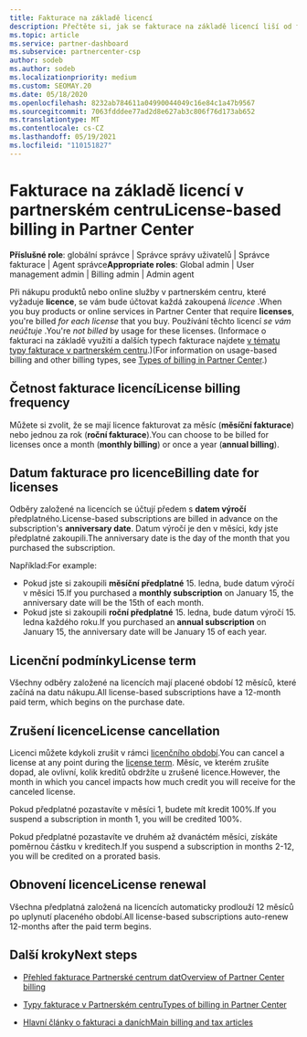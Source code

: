 ```yaml
---
title: Fakturace na základě licencí
description: Přečtěte si, jak se fakturace na základě licencí liší od fakturace na základě využití v partnerském centru, včetně toho, jak se fakturuje za licenci (ne podle využití licencí).
ms.topic: article
ms.service: partner-dashboard
ms.subservice: partnercenter-csp
author: sodeb
ms.author: sodeb
ms.localizationpriority: medium
ms.custom: SEOMAY.20
ms.date: 05/18/2020
ms.openlocfilehash: 8232ab784611a04990044049c16e84c1a47b9567
ms.sourcegitcommit: 7063fdddee77ad2d8e627ab3c806f76d173ab652
ms.translationtype: MT
ms.contentlocale: cs-CZ
ms.lasthandoff: 05/19/2021
ms.locfileid: "110151827"
---
```

# <a name="license-based-billing-in-partner-center"></a><span data-ttu-id="a6b37-103">Fakturace na základě licencí v partnerském centru</span><span class="sxs-lookup"><span data-stu-id="a6b37-103">License-based billing in Partner Center</span></span>

<span data-ttu-id="a6b37-104">**Příslušné role**: globální správce | Správce správy uživatelů | Správce fakturace | Agent správce</span><span class="sxs-lookup"><span data-stu-id="a6b37-104">**Appropriate roles**: Global admin | User management admin | Billing admin | Admin agent</span></span>

<span data-ttu-id="a6b37-105">Při nákupu produktů nebo online služby v partnerském centru, které vyžaduje **licence**, se vám bude účtovat každá zakoupená *licence* .</span><span class="sxs-lookup"><span data-stu-id="a6b37-105">When you buy products or online services in Partner Center that require **licenses**, you're billed *for each license* that you buy.</span></span> <span data-ttu-id="a6b37-106">Používání těchto licencí *se vám neúčtuje* .</span><span class="sxs-lookup"><span data-stu-id="a6b37-106">You're *not billed* by usage for these licenses.</span></span> <span data-ttu-id="a6b37-107">(Informace o fakturaci na základě využití a dalších typech fakturace najdete [v tématu typy fakturace v partnerském centru](./billing-basics.md).)</span><span class="sxs-lookup"><span data-stu-id="a6b37-107">(For information on usage-based billing and other billing types, see [Types of billing in Partner Center](./billing-basics.md).)</span></span>

## <a name="license-billing-frequency"></a><span data-ttu-id="a6b37-108">Četnost fakturace licencí</span><span class="sxs-lookup"><span data-stu-id="a6b37-108">License billing frequency</span></span>

<span data-ttu-id="a6b37-109">Můžete si zvolit, že se mají licence fakturovat za měsíc (**měsíční fakturace**) nebo jednou za rok (**roční fakturace**).</span><span class="sxs-lookup"><span data-stu-id="a6b37-109">You can choose to be billed for licenses once a month (**monthly billing**) or once a year (**annual billing**).</span></span> 

## <a name="billing-date-for-licenses"></a><span data-ttu-id="a6b37-110">Datum fakturace pro licence</span><span class="sxs-lookup"><span data-stu-id="a6b37-110">Billing date for licenses</span></span>

<span data-ttu-id="a6b37-111">Odběry založené na licencích se účtují předem s **datem výročí** předplatného.</span><span class="sxs-lookup"><span data-stu-id="a6b37-111">License-based subscriptions are billed in advance on the subscription's **anniversary date**.</span></span> <span data-ttu-id="a6b37-112">Datum výročí je den v měsíci, kdy jste předplatné zakoupili.</span><span class="sxs-lookup"><span data-stu-id="a6b37-112">The anniversary date is the day of the month that you purchased the subscription.</span></span>

<span data-ttu-id="a6b37-113">Například:</span><span class="sxs-lookup"><span data-stu-id="a6b37-113">For example:</span></span>

- <span data-ttu-id="a6b37-114">Pokud jste si zakoupili **měsíční předplatné** 15. ledna, bude datum výročí v měsíci 15.</span><span class="sxs-lookup"><span data-stu-id="a6b37-114">If you purchased a **monthly subscription** on January 15, the anniversary date will be the 15th of each month.</span></span>
- <span data-ttu-id="a6b37-115">Pokud jste si zakoupili **roční předplatné** 15. ledna, bude datum výročí 15. ledna každého roku.</span><span class="sxs-lookup"><span data-stu-id="a6b37-115">If you purchased an **annual subscription** on January 15, the anniversary date will be January 15 of each year.</span></span>

## <a name="license-term"></a><span data-ttu-id="a6b37-116">Licenční podmínky</span><span class="sxs-lookup"><span data-stu-id="a6b37-116">License term</span></span>

<span data-ttu-id="a6b37-117">Všechny odběry založené na licencích mají placené období 12 měsíců, které začíná na datu nákupu.</span><span class="sxs-lookup"><span data-stu-id="a6b37-117">All license-based subscriptions have a 12-month paid term, which begins on the purchase date.</span></span>

## <a name="license-cancellation"></a><span data-ttu-id="a6b37-118">Zrušení licence</span><span class="sxs-lookup"><span data-stu-id="a6b37-118">License cancellation</span></span>

<span data-ttu-id="a6b37-119">Licenci můžete kdykoli zrušit v rámci [licenčního období](#license-term).</span><span class="sxs-lookup"><span data-stu-id="a6b37-119">You can cancel a license at any point during the [license term](#license-term).</span></span> <span data-ttu-id="a6b37-120">Měsíc, ve kterém zrušíte dopad, ale ovlivní, kolik kreditů obdržíte u zrušené licence.</span><span class="sxs-lookup"><span data-stu-id="a6b37-120">However, the month in which you cancel impacts how much credit you will receive for the canceled license.</span></span>

<span data-ttu-id="a6b37-121">Pokud předplatné pozastavíte v měsíci 1, budete mít kredit 100%.</span><span class="sxs-lookup"><span data-stu-id="a6b37-121">If you suspend a subscription in month 1, you will be credited 100%.</span></span>

<span data-ttu-id="a6b37-122">Pokud předplatné pozastavíte ve druhém až dvanáctém měsíci, získáte poměrnou částku v kreditech.</span><span class="sxs-lookup"><span data-stu-id="a6b37-122">If you suspend a subscription in months 2-12, you will be credited on a prorated basis.</span></span>

## <a name="license-renewal"></a><span data-ttu-id="a6b37-123">Obnovení licence</span><span class="sxs-lookup"><span data-stu-id="a6b37-123">License renewal</span></span>

<span data-ttu-id="a6b37-124">Všechna předplatná založená na licencích automaticky prodlouží 12 měsíců po uplynutí placeného období.</span><span class="sxs-lookup"><span data-stu-id="a6b37-124">All license-based subscriptions auto-renew 12-months after the paid term begins.</span></span>

## <a name="next-steps"></a><span data-ttu-id="a6b37-125">Další kroky</span><span class="sxs-lookup"><span data-stu-id="a6b37-125">Next steps</span></span>

- [<span data-ttu-id="a6b37-126">Přehled fakturace Partnerské centrum dat</span><span class="sxs-lookup"><span data-stu-id="a6b37-126">Overview of Partner Center billing</span></span>](billing-basics.md)

- [<span data-ttu-id="a6b37-127">Typy fakturace v Partnerském centru</span><span class="sxs-lookup"><span data-stu-id="a6b37-127">Types of billing in Partner Center</span></span>](./billing-basics.md)

- [<span data-ttu-id="a6b37-128">Hlavní články o fakturaci a daních</span><span class="sxs-lookup"><span data-stu-id="a6b37-128">Main billing and tax articles</span></span>](billing.md)